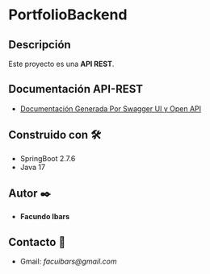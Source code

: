 # PortfolioBackend

## Descripción

Este proyecto es una <b>API REST</b>.

## Documentación <b>API-REST</b>

* [Documentación Generada Por Swagger UI y Open API](http://localhost:8080/swagger-ui/index.html#/)

## Construido con 🛠️

* SpringBoot 2.7.6
* Java 17

## Autor ✒️
* **Facundo Ibars** 

## Contacto 📱
* Gmail: _facuibars@gmail.com_
